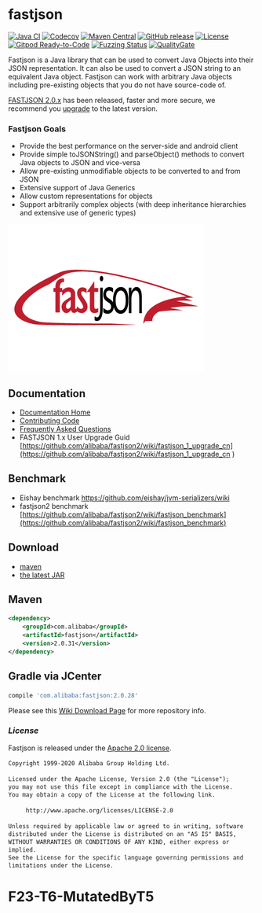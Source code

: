 
# fastjson

[![Java CI](https://github.com/alibaba/fastjson/actions/workflows/ci.yaml/badge.svg?branch=master)](https://github.com/alibaba/fastjson/actions/workflows/ci.yaml)
[![Codecov](https://codecov.io/gh/alibaba/fastjson/branch/master/graph/badge.svg)](https://codecov.io/gh/alibaba/fastjson/branch/master)
[![Maven Central](https://maven-badges.herokuapp.com/maven-central/com.alibaba/fastjson/badge.svg)](https://maven-badges.herokuapp.com/maven-central/com.alibaba/fastjson/)
[![GitHub release](https://img.shields.io/github/release/alibaba/fastjson.svg)](https://github.com/alibaba/fastjson/releases)
[![License](https://img.shields.io/badge/license-Apache%202-4EB1BA.svg)](https://www.apache.org/licenses/LICENSE-2.0.html)
[![Gitpod Ready-to-Code](https://img.shields.io/badge/Gitpod-Ready--to--Code-blue?logo=gitpod)](https://gitpod.io/#https://github.com/alibaba/fastjson) 
[![Fuzzing Status](https://oss-fuzz-build-logs.storage.googleapis.com/badges/fastjson2.svg)](https://bugs.chromium.org/p/oss-fuzz/issues/list?sort=-opened&can=1&q=proj:fastjson2)
[![QualityGate](https://quality-gate.com/backend/api/timeline?branchName=master&projectName=alibaba_fastjson)](https://quality-gate.com/dashboard/branches/7816#overview)

Fastjson is a Java library that can be used to convert Java Objects into their JSON representation. It can also be used to convert a JSON string to an equivalent Java object. Fastjson can work with arbitrary Java objects including pre-existing objects that you do not have source-code of.

[FASTJSON 2.0.x](https://github.com/alibaba/fastjson2/releases) has been released, faster and more secure, we recommend you [upgrade](https://github.com/alibaba/fastjson2/wiki/fastjson_1_upgrade_cn) to the latest version.

### Fastjson Goals
 * Provide the best performance on the server-side and android client
 * Provide simple toJSONString() and parseObject() methods to convert Java objects to JSON and vice-versa
 * Allow pre-existing unmodifiable objects to be converted to and from JSON
 * Extensive support of Java Generics
 * Allow custom representations for objects
 * Support arbitrarily complex objects (with deep inheritance hierarchies and extensive use of generic types)

![fastjson](logo.jpg "fastjson")

## Documentation

- [Documentation Home](https://github.com/alibaba/fastjson/wiki)
- [Contributing Code](https://github.com/nschaffner/fastjson/blob/master/CONTRIBUTING.md)
- [Frequently Asked Questions](https://github.com/alibaba/fastjson/wiki/%E5%B8%B8%E8%A7%81%E9%97%AE%E9%A2%98)
- FASTJSON 1.x User Upgrade Guid [https://github.com/alibaba/fastjson2/wiki/fastjson_1_upgrade_cn](https://github.com/alibaba/fastjson2/wiki/fastjson_1_upgrade_cn
)

## Benchmark

* Eishay benchmark https://github.com/eishay/jvm-serializers/wiki
* fastjson2 benchmark [https://github.com/alibaba/fastjson2/wiki/fastjson_benchmark](https://github.com/alibaba/fastjson2/wiki/fastjson_benchmark)


## Download

- [maven][1]
- [the latest JAR][2]

[1]: https://repo1.maven.org/maven2/com/alibaba/fastjson/
[2]: https://search.maven.org/remote_content?g=com.alibaba&a=fastjson&v=LATEST

## Maven

```xml
<dependency>
    <groupId>com.alibaba</groupId>
    <artifactId>fastjson</artifactId>
    <version>2.0.31</version>
</dependency>
```

## Gradle via JCenter

``` groovy
compile 'com.alibaba:fastjson:2.0.28'
```


Please see this [Wiki Download Page][Wiki] for more repository info.

[Wiki]: https://github.com/alibaba/fastjson/wiki#download

### *License*

Fastjson is released under the [Apache 2.0 license](license.txt).

```
Copyright 1999-2020 Alibaba Group Holding Ltd.

Licensed under the Apache License, Version 2.0 (the "License");
you may not use this file except in compliance with the License.
You may obtain a copy of the License at the following link.

     http://www.apache.org/licenses/LICENSE-2.0

Unless required by applicable law or agreed to in writing, software
distributed under the License is distributed on an "AS IS" BASIS,
WITHOUT WARRANTIES OR CONDITIONS OF ANY KIND, either express or implied.
See the License for the specific language governing permissions and
limitations under the License.
```
# F23-T6-MutatedByT5
